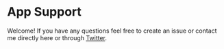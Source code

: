 # App Support

Welcome! If you have any questions feel free to create an issue or contact me directly here or through [Twitter](https://twitter.com/Guiyec).
